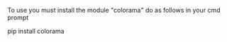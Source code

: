 To use you must install the module "colorama" do as follows in your cmd prompt

pip install colorama
